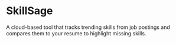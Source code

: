 # SkillSage
A cloud-based tool that tracks trending skills from job postings and compares them to your resume to highlight missing skills.
